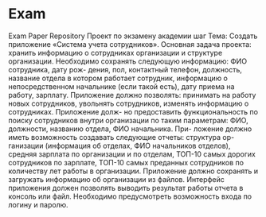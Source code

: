 # Exam
Exam Paper Repository
Проект по экзамену академии шаг
Тема: Создать приложение «Система учета сотрудников».
Основная задача проекта: хранить информацию о сотрудниках организации и
структуре организации.
Необходимо сохранять следующую информацию: ФИО сотрудника, дату рож-
дения, пол, контактный телефон, должность, название отдела в котором работает
сотрудник, информацию о непосредственном начальнике (если такой есть), дату
приема на работу, зарплату.
Приложение должно позволять: принимать на работу новых сотрудников,
увольнять сотрудников, изменять информацию о сотрудниках. Приложение долж-
но предоставить функциональность по поиску сотрудников внутри организации
по таким параметрам: ФИО, должности, названию отдела, ФИО начальника. При-
ложение должно иметь возможность создавать следующие отчеты: структура ор-
ганизации (информация об отделах, ФИО начальников отделов), средняя зарплата
по организации и по отделам, ТОП-10 самых дорогих сотрудников по зарплате,
ТОП-10 самых преданных сотрудников по количеству лет работы в организации.
Приложение должно сохранять и загружать информацию об организации из
файлов.
Интерфейс приложения должен позволять выводить результат работы отчета
в консоль или файл. Необходимо предусмотреть возможность входа по логину и
паролю.
